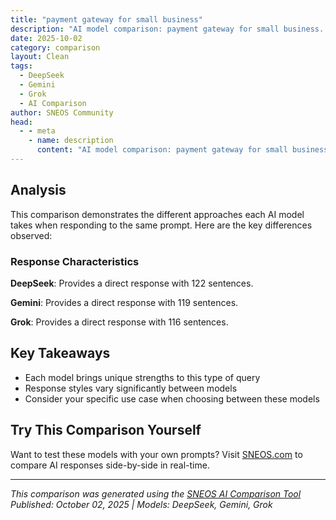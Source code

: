 ```yaml
---
title: "payment gateway for small business"
description: "AI model comparison: payment gateway for small business..."
date: 2025-10-02
category: comparison
layout: Clean
tags:
  - DeepSeek
  - Gemini
  - Grok
  - AI Comparison
author: SNEOS Community
head:
  - - meta
    - name: description
      content: "AI model comparison: payment gateway for small business..."
---
```


<ChatComparison
  title="payment gateway for small business"
  prompt="payment gateway for small business"
  :responses='{"DeepSeek": "Of course! Setting up a payment gateway is a crucial step for any small business. Here\u2019s a comprehensive guide to help you understand your options and choose the best one.\n\n### What is a Payment Gateway?\nThink of it as the virtual version of a physical card reader. It\u0027s the technology that captures and securely transmits a customer\u0027s payment information (credit/debit card details) from your website or app to the payment processor, and then sends an approval or decline back to you.\n\n---\n\n### Key Factors for a Small Business to Consider\n\n1. **Business Model:**\n * **Online (E-commerce):** You need a gateway that integrates with your website (e.g., Shopify, WooCommerce).\n * **In-Person (Retail, Markets):** You need a Point-of-Sale (POS) system and a card reader.\n * **On-the-Go (Services):** You need a mobile solution that works with a smartphone/tablet.\n * **Invoices:** You need a gateway that allows you to send pay-enabled invoices.\n\n2. **Pricing Structure:** This is critical for small budgets.\n * **Flat-Rate:** Simple and predictable (e.g., 2.9% \u002B $0.30 per online transaction). Best for low-volume businesses.\n * **Interchange-Plus:** More complex but often cheaper. The processor charges the actual card network fee (interchange) \u002B a small markup. Best for higher-volume businesses.\n * **Monthly Fee \u002B Lower Rates:** Some providers charge a monthly fee but offer lower per-transaction rates.\n\n3. **Contract \u0026 Hidden Fees:** Avoid long-term contracts if possible. Watch for fees like monthly minimums, statement fees, PCI compliance fees, and early termination fees.\n\n4. **Ease of Use \u0026 Integration:** How easily does it work with your website, online store, or mobile phone?\n\n5. **Security:** The provider must be **PCI DSS compliant**. This is non-negotiable for handling card data.\n\n---\n\n### Top Payment Gateway Recommendations for Small Businesses\n\nHere\u2019s a breakdown of popular options categorized by their strengths.\n\n#### Category 1: All-in-One Solutions (Easiest to Start)\nThese companies combine the payment gateway and merchant account into one simple package. They are incredibly user-friendly.\n\n* **Stripe**\n * **Best For:** Tech-savvy users, online businesses, and subscription-based models.\n * **Pros:** Extremely powerful and flexible API, excellent developer tools, supports a vast range of payment methods (including international), no monthly fee.\n * **Cons:** You need to handle more of the technical setup yourself. Pricing can be complex for custom plans.\n * **Pricing:** Pay-as-you-go, typically 2.9% \u002B $0.30 for online cards.\n\n* **Square**\n * **Best For:** In-person sellers, farmers\u0027 markets, pop-up shops, and simple online stores.\n * **Pros:** Super simple setup, free magstripe reader to start, intuitive POS app, transparent flat-rate pricing.\n * **Cons:** Higher flat-rate fees can be costly for large-ticket items. Account holds can happen with high-risk or sudden volume spikes.\n * **Pricing:** Flat-rate, e.g., 2.6% \u002B $0.10 for in-person tap, dip, or swipe; 2.9% \u002B $0.30 for online.\n\n* **PayPal (and PayPal Commerce Platform)**\n * **Best For:** Businesses where customer trust and recognition are paramount.\n * **Pros:** High customer trust, widely recognized, allows customers to check out without entering card details (using their PayPal account).\n * **Cons:** Can be more expensive, account freezes are a known (though less common now) issue.\n * **Pricing:** Similar to Stripe, around 2.99% \u002B $0.49 for standard card processing. Varies by product.\n\n#### Category 2: E-commerce Platform Native Gateways\nIf you\u0027re building your store on a specific platform, their built-in solution is often the most seamless.\n\n* **Shopify Payments**\n * **Best For:** Any business using the Shopify platform.\n * **Pros:** Fully integrated into your Shopify admin, no need for a third-party gateway, easy setup.\n * **Cons:** Only works on Shopify. If you use a third-party gateway on Shopify, you\u0027ll pay additional transaction fees.\n * **Pricing:** Varies by Shopify plan, but is very competitive (e.g., 2.4% to 2.9% \u002B $0.30 on the Basic plan).\n\n* **WooCommerce Payments**\n * **Best For:** WordPress/WooCommerce stores.\n * **Pros:** Managed directly within your WordPress dashboard, no extra setup needed.\n * **Cons:** Only for WooCommerce stores.\n * **Pricing:** Similar to Stripe (as it\u0027s powered by Stripe), typically 2.9% \u002B $0.30 for U.S. cards.\n\n#### Category 3: Traditional Merchant Account Providers\nThese often offer more customized pricing for businesses with higher sales volumes.\n\n* **Authorize.Net**\n * **Best For:** Established small businesses that need a reliable, widely-supported gateway and already have a merchant account.\n * **Pros:** One of the oldest and most trusted gateways, integrates with almost everything.\n * **Cons:** Charges a monthly gateway fee on top of your merchant account fees. More complex setup.\n * **Pricing:** $25/month gateway fee \u002B transaction fees from your merchant account provider.\n\n---\n\n### Quick Comparison Table\n\n| Provider | Best For | Key Feature | Typical Online Fee | Monthly Fee |\n| :--- | :--- | :--- | :--- | :--- |\n| **Stripe** | Online, Tech-focused | Powerful API \u0026 flexibility | 2.9% \u002B $0.30 | $0 |\n| **Square** | In-Person, Mobile | Free POS app \u0026 reader | 2.9% \u002B $0.30 | $0 |\n| **PayPal** | Brand Trust | Customer familiarity | 2.99% \u002B $0.49 | $0 |\n| **Shopify Payments** | Shopify Stores | Seamless Integration | 2.4% - 2.9% \u002B $0.30* | $0* |\n| **Authorize.Net** | Established Businesses | Universal Compatibility | Varies by bank | ~$25 |\n\n*Shopify itself has a monthly subscription fee.\n\n### Step-by-Step Guide to Getting Started\n\n1. **Analyze Your Needs:** Will you sell mostly online, in-person, or both? What\u0027s your estimated monthly sales volume?\n2. **Compare Top 3 Options:** Based on your needs, pick 2-3 providers and use their online pricing calculators. **Read the fine print about fees.**\n3. **Check Integration:** If you have a website, ensure the gateway has a plugin or easy integration method for your platform (e.g., Shopify, WooCommerce, Wix).\n4. **Create an Account:** The application process is usually quick. You\u0027ll need your business details, EIN/SSN, and bank account information.\n5. **Set Up \u0026 Test:** Integrate the gateway with your store or download the mobile app. **Always process test transactions** to ensure everything works before going live.\n6. **Understand Security:** Follow the provider\u0027s guidelines for PCI Compliance. Never store raw card data on your own systems.\n\n### Final Recommendation\n\n* **If you\u0027re just starting out and selling in-person or with a simple online store:** **Square** is the easiest and most cost-effective choice.\n* **If you\u0027re building a custom online store or have a tech background:** **Stripe** offers the most power and flexibility.\n* **If you\u0027re on Shopify or WooCommerce:** Use their **native payment solution** (Shopify Payments or WooCommerce Payments) to avoid extra fees and for the simplest experience.\n\nStart with a simple, flat-rate, no-monthly-fee provider. As your business grows and your sales volume increases, you can always re-evaluate and switch to a provider with interchange-plus pricing to save money.", "Gemini": "Okay, let\u0027s break down payment gateways for small businesses. Choosing the right one can be a game-changer, so it\u0027s important to consider your specific needs.\n\n**What is a Payment Gateway?**\n\nA payment gateway is a technology that authorizes credit card or direct payments processing for online businesses and traditional brick and mortar businesses. Think of it as the middleman between your website/point-of-sale system and your customer\u0027s bank. It securely transmits payment information to the payment processor and then relays the approval or denial back to you and the customer.\n\n**Key Considerations When Choosing a Payment Gateway:**\n\n1. **Types of Payments Accepted:**\n\n * **Credit/Debit Cards:** Essential for most businesses. Make sure it supports major card networks (Visa, Mastercard, American Express, Discover).\n * **Digital Wallets:** Increasingly popular (Apple Pay, Google Pay, PayPal, Samsung Pay). Accepting these can boost conversions, especially on mobile.\n * **ACH Transfers:** Direct bank transfers (often used for recurring payments or larger transactions).\n * **Local Payment Methods:** If you sell internationally, consider gateways that support local payment methods in your target markets (e.g., iDEAL in the Netherlands, SEPA in Europe).\n * **Buy Now, Pay Later (BNPL):** Services like Klarna and Afterpay are increasingly popular, allowing customers to split payments into installments.\n\n2. **Pricing and Fees:**\n\n * **Transaction Fees:** A percentage of each transaction plus a fixed fee (e.g., 2.9% \u002B $0.30). This is the most common fee.\n * **Monthly Fees:** A flat fee charged regardless of transaction volume. Sometimes worth it for higher-volume businesses to get lower transaction fees.\n * **Setup Fees:** A one-time fee to get your account established. Try to avoid these if possible.\n * **Chargeback Fees:** Fees charged when a customer disputes a transaction.\n * **Early Termination Fees:** Fees for closing your account before a certain period.\n * **Hidden Fees:** Read the fine print! Look for fees like PCI compliance fees, statement fees, or inactivity fees.\n\n3. **Integration:**\n\n * **Website/E-commerce Platform Compatibility:** Does the gateway integrate seamlessly with your website builder (e.g., Shopify, WordPress/WooCommerce, Wix, Squarespace) or e-commerce platform? Look for plugins or extensions that make integration easy.\n * **API (Application Programming Interface):** If you need a custom integration, the gateway should have a well-documented API for developers.\n * **Mobile SDKs:** If you have a mobile app, the gateway should offer SDKs (Software Development Kits) to integrate payments into your app.\n * **Point-of-Sale (POS) System Compatibility:** If you have a physical store, ensure compatibility with your POS system.\n\n4. **Security:**\n\n * **PCI DSS Compliance:** The gateway *must* be PCI DSS (Payment Card Industry Data Security Standard) compliant. This ensures they meet industry standards for protecting cardholder data.\n * **Fraud Prevention Tools:** Look for features like address verification (AVS), card verification value (CVV) checks, and fraud scoring to help prevent fraudulent transactions.\n * **Tokenization:** Replaces sensitive card data with a non-sensitive \u0022token\u0022 to protect customer information.\n * **3D Secure:** Adds an extra layer of authentication (e.g., Verified by Visa, Mastercard SecureCode) to reduce fraud.\n\n5. **Customer Support:**\n\n * **Availability:** 24/7 support is ideal, especially if you operate outside of normal business hours.\n * **Channels:** Phone, email, chat, and knowledge base are all important.\n * **Responsiveness:** How quickly do they respond to inquiries?\n * **Helpfulness:** Are their support representatives knowledgeable and able to resolve issues effectively?\n\n6. **Reporting and Analytics:**\n\n * **Transaction History:** Easy access to detailed transaction records.\n * **Sales Reports:** Tools to track sales performance over time.\n * **Settlement Reports:** Information about funds deposited into your bank account.\n\n7. **Ease of Use:**\n\n * **Simple Interface:** The gateway\u0027s dashboard should be intuitive and easy to navigate.\n * **Easy Setup:** The onboarding process should be straightforward.\n\n**Popular Payment Gateways for Small Businesses (Examples):**\n\n* **Stripe:**\n\n * **Pros:** Developer-friendly, powerful API, wide range of features, transparent pricing (no monthly fees for standard accounts). Good for businesses that need customization. Excellent documentation.\n * **Cons:** Can be more complex to set up initially, higher learning curve for non-developers.\n * **Pricing:** Typically 2.9% \u002B $0.30 per transaction.\n\n* **PayPal:**\n\n * **Pros:** Widely recognized and trusted by consumers, easy to set up, supports various payment methods (including PayPal balance), good for small businesses starting out.\n * **Cons:** Can be more expensive than some other options, funds can sometimes be held for new accounts.\n * **Pricing:** Varies, but typically around 3.49% \u002B $0.49 per transaction for standard accounts.\n\n* **Square:**\n\n * **Pros:** Excellent for businesses that need both online and in-person payment processing. Offers a range of POS hardware, easy to use, transparent pricing.\n * **Cons:** Can be more expensive for larger businesses with high transaction volumes.\n * **Pricing:** Varies depending on the type of payment (online, in-person), but typically around 2.6% \u002B $0.10 for in-person and 2.9% \u002B $0.30 for online.\n\n* **Authorize.net:**\n\n * **Pros:** Established and reliable, widely used, integrates with many e-commerce platforms, strong security features.\n * **Cons:** Can be more complex to set up than some other options, requires a merchant account (which may have its own fees).\n * **Pricing:** Varies; often a monthly fee plus transaction fees.\n\n* **Braintree (a PayPal service):**\n\n * **Pros:** Powerful API, customizable, good for businesses with complex payment needs, supports various payment methods.\n * **Cons:** More complex to set up than some other options, requires technical expertise.\n * **Pricing:** Similar to PayPal (typically 2.59% \u002B $0.49 per transaction).\n\n* **Adyen:**\n\n * **Pros:** Global payment processing, supports a wide range of payment methods and currencies, good for international businesses.\n * **Cons:** More complex and expensive than some other options, best suited for larger businesses.\n * **Pricing:** Varies depending on the region and payment method.\n\n* **Shopify Payments:**\n\n * **Pros:** Seamlessly integrated with Shopify stores, easy to use, competitive pricing.\n * **Cons:** Only available for Shopify stores.\n * **Pricing:** Varies depending on your Shopify plan.\n\n**Steps to Choosing the Right Payment Gateway:**\n\n1. **Assess Your Needs:**\n * What types of payments do you need to accept?\n * What is your average transaction volume?\n * Do you need in-person payment processing?\n * Do you need international payment processing?\n * What is your technical expertise?\n\n2. **Research and Compare Gateways:**\n * Read reviews and compare pricing, features, and integrations.\n * Consider the factors listed above (pricing, integration, security, etc.).\n\n3. **Check Compatibility with Your Platform:**\n * Make sure the gateway integrates seamlessly with your website or e-commerce platform.\n\n4. **Test the Gateway (if possible):**\n * Some gateways offer sandbox environments where you can test the integration before going live.\n\n5. **Read the Fine Print:**\n * Understand all the fees and terms of service before signing up.\n\n6. **Consider Customer Support:**\n * Make sure the gateway offers reliable customer support in case you have any issues.\n\n**Important Considerations for Small Businesses:**\n\n* **Start Simple:** If you\u0027re just starting out, a simple and easy-to-use gateway like PayPal or Square might be a good choice.\n* **Scalability:** Choose a gateway that can grow with your business.\n* **Budget:** Consider your budget and choose a gateway that fits your needs without breaking the bank.\n* **Security:** Security is paramount. Choose a gateway that is PCI DSS compliant and offers strong fraud prevention tools.\n\nBy carefully considering these factors, you can choose a payment gateway that meets your specific needs and helps you grow your business. Good luck!\n", "Grok": "Choosing a payment gateway for a small business is a crucial decision as it affects transaction costs, customer experience, security, and ease of integration. A payment gateway is a service that processes online payments by transferring information between your website or point-of-sale (POS) system and the customer\u0027s bank. Here\u0027s a guide to help small businesses select the right payment gateway, along with some popular options:\n\n---\n\n### **Key Factors to Consider When Choosing a Payment Gateway**\n1. **Transaction Fees**: Look for affordable pricing structures. Most gateways charge a percentage of the transaction (e.g., 2.9% \u002B $0.30 per transaction). Compare fees for credit card payments, debit card payments, and international transactions.\n2. **Ease of Integration**: Ensure the gateway integrates seamlessly with your website, e-commerce platform (like Shopify, WooCommerce, or Magento), or POS system.\n3. **Security**: Choose a gateway that is PCI DSS compliant to ensure secure handling of customer data and prevent fraud. Features like tokenization and encryption are a plus.\n4. **Supported Payment Methods**: Make sure it supports a wide range of payment options like credit/debit cards, digital wallets (PayPal, Apple Pay, Google Pay), and even Buy Now, Pay Later (BNPL) options.\n5. **Customer Support**: Reliable customer support (via phone, email, or chat) is essential for resolving issues quickly.\n6. **Speed of Payouts**: Check how long it takes to receive funds in your bank account after a transaction (same-day, 2-3 days, etc.).\n7. **Scalability**: Pick a gateway that can grow with your business as transaction volumes increase.\n8. **Global Reach**: If you plan to sell internationally, ensure the gateway supports multiple currencies and local payment methods.\n\n---\n\n### **Popular Payment Gateways for Small Businesses**\nHere are some widely used payment gateways with their pros and cons, tailored to small businesses:\n\n#### 1. **Stripe**\n- **Best For**: E-commerce businesses, startups, and businesses needing customizable payment solutions.\n- **Pricing**: 2.9% \u002B $0.30 per successful card charge (additional fees for international payments).\n- **Pros**:\n - Easy to integrate with websites and platforms like Shopify, WooCommerce, and Wix.\n - Supports over 135 currencies for international sales.\n - Offers Stripe Atlas for business setup tools and Stripe Terminal for in-person payments.\n - Developer-friendly with robust APIs.\n- **Cons**:\n - Not available in all countries.\n - No phone support (only email and chat).\n\n#### 2. **PayPal**\n- **Best For**: Small businesses with a global customer base or those already using PayPal for invoicing.\n- **Pricing**: 2.99% \u002B $0.49 per transaction for online payments (varies by country).\n- **Pros**:\n - Widely trusted by customers globally.\n - Supports multiple payment methods, including PayPal balance, credit/debit cards, and Pay in 4 (BNPL).\n - Easy setup with no technical expertise required.\n - Offers invoicing and PayPal Here for in-person payments.\n- **Cons**:\n - Higher fees for international transactions.\n - Funds can be held or accounts frozen based on PayPal\u2019s policies.\n\n#### 3. **Square**\n- **Best For**: Small retail businesses or those needing in-person and online payment solutions.\n- **Pricing**: 2.6% \u002B $0.10 per in-person transaction; 2.9% \u002B $0.30 for online transactions.\n- **Pros**:\n - Excellent for both online and in-person payments with Square POS hardware.\n - Transparent pricing with no monthly fees.\n - Free basic POS software and invoicing tools.\n - Instant transfers available (for a fee).\n- **Cons**:\n - Limited international support (only available in a few countries).\n - Not ideal for high-volume businesses due to slightly higher fees.\n\n#### 4. **Authorizenet**\n- **Best For**: Businesses looking for a reliable, traditional payment gateway.\n- **Pricing**: $25/month \u002B 2.9% \u002B $0.30 per transaction (requires a merchant account).\n- **Pros**:\n - Accepts a wide range of payment types (cards, eChecks).\n - Advanced fraud detection tools.\n - Integrates with many e-commerce platforms.\n- **Cons**:\n - Requires a separate merchant account, which can complicate setup.\n - Monthly fees even if you don\u2019t process transactions.\n\n#### 5. **Shopify Payments**\n- **Best For**: Businesses using Shopify as their e-commerce platform.\n- **Pricing**: Varies based on Shopify plan (starts at 2.9% \u002B $0.30 per online transaction).\n- **Pros**:\n - Seamlessly integrated with Shopify stores.\n - No setup or monthly fees beyond your Shopify subscription.\n - Supports multiple payment methods and currencies.\n- **Cons**:\n - Only available for Shopify users.\n - Additional fees if you use a different gateway with Shopify.\n\n#### 6. **2Checkout (now Verifone)**\n- **Best For**: Small businesses targeting international markets.\n- **Pricing**: 3.5% \u002B $0.35 per successful sale (varies by region).\n- **Pros**:\n - Supports over 200 countries and multiple currencies.\n - No setup or monthly fees.\n - Accepts various payment methods, including digital wallets.\n- **Cons**:\n - Higher transaction fees compared to competitors.\n - Interface and reporting may feel outdated.\n\n#### 7. **Braintree (a PayPal Company)**\n- **Best For**: Businesses looking for a developer-friendly gateway with PayPal integration.\n- **Pricing**: 2.59% \u002B $0.49 per transaction.\n- **Pros**:\n - Direct integration with PayPal and Venmo.\n - No monthly fees or setup costs.\n - Strong focus on security with fraud tools.\n - Customizable checkout experiences.\n- **Cons**:\n - Requires technical expertise for setup.\n - Limited phone support.\n\n---\n\n### **Additional Tips for Small Businesses**\n- **Start with a Free Trial**: Many gateways offer free trials or no setup fees, so test a couple before committing.\n- **Read the Fine Print**: Watch out for hidden fees like chargeback fees, currency conversion fees, or penalties for low transaction volumes.\n- **Consider Your Industry**: Some gateways cater to specific industries (e.g., high-risk businesses may need specialized providers like PaymentCloud).\n- **Combine In-Person and Online**: If you sell both online and in-store, opt for a provider like Square or Stripe that offers unified solutions.\n\n---\n\n### **Recommendation Based on Business Type**\n- **E-commerce Only**: Stripe or Shopify Payments (if using Shopify).\n- **Retail (In-Person \u002B Online)**: Square for its POS hardware and simplicity.\n- **Global Sales**: PayPal or 2Checkout for international reach.\n- **Budget-Conscious**: Stripe or Square due to no monthly fees.\n\nBy assessing your business needs and customer base, you can choose a payment gateway that balances cost, convenience, and scalability. If you share more details about your business (e.g., industry, location, or platform), I can narrow down the options further!"}' 
  published-date="12:02"
/>

## Analysis

This comparison demonstrates the different approaches each AI model takes when responding to the same prompt. Here are the key differences observed:

### Response Characteristics

**DeepSeek**: Provides a direct response with 122 sentences. 

**Gemini**: Provides a direct response with 119 sentences. 

**Grok**: Provides a direct response with 116 sentences. 

## Key Takeaways

- Each model brings unique strengths to this type of query
- Response styles vary significantly between models
- Consider your specific use case when choosing between these models

## Try This Comparison Yourself

Want to test these models with your own prompts? Visit [SNEOS.com](https://sneos.com) to compare AI responses side-by-side in real-time.

---

*This comparison was generated using the [SNEOS AI Comparison Tool](https://sneos.com)*
*Published: October 02, 2025 | Models: DeepSeek, Gemini, Grok*
